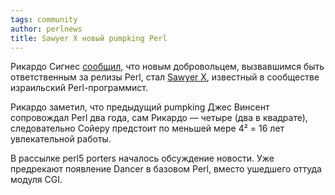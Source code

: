 ```yaml
---
tags: community
author: perlnews
title: Sawyer X новый pumpking Perl
---
```

Рикардо Сигнес
[сообщил](http://www.nntp.perl.org/group/perl.perl5.porters/2016/04/msg236010.html),
что новым добровольцем, вызвавшимся быть ответственным за релизы Perl, стал
[Sawyer
X](http://pragmaticperl.com/issues/03/pragmaticperl-03-%D0%B8%D0%BD%D1%82%D0%B5%D1%80%D0%B2%D1%8C%D1%8E-%D1%81-sawyer-x.html),
известный в сообществе израильский Perl-программист.

Рикардо заметил, что предыдущий pumpking Джес Винсент сопровождал Perl два
года, сам Рикардо — четыре (два в квадрате), следовательно Сойеру предстоит по
меньшей мере 4² = 16 лет увлекательной работы.

В рассылке perl5 porters началось обсуждение новости. Уже предрекают появление
Dancer в базовом Perl, вместо ушедшего оттуда модуля CGI.
